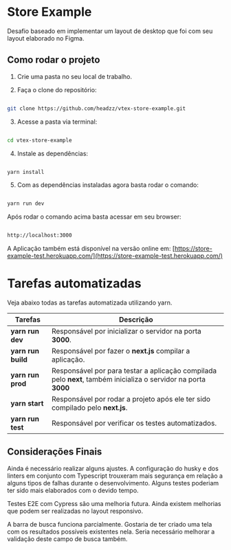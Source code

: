 
# Store Example

Desafio baseado em implementar um layout de desktop que foi com seu layout elaborado no Figma.

## Como rodar o projeto

1. Crie uma pasta no seu local de trabalho.

2. Faça o clone do repositório:

```bash

git clone https://github.com/headzz/vtex-store-example.git

```

3. Acesse a pasta via terminal:

```bash

cd vtex-store-example

```

4. Instale as dependências:

```bash

yarn install

```

5. Com as dependências instaladas agora basta rodar o comando:

```bash

yarn run dev

```

Após rodar o comando acima basta acessar em seu browser:

```bash

http://localhost:3000

```

A Aplicação também está disponível na versão online em:
[https://store-example-test.herokuapp.com/](https://store-example-test.herokuapp.com/)

# Tarefas automatizadas

Veja abaixo todas as tarefas automatizada utilizando yarn.

| Tarefas           | Descrição                                                                                                       |
| ----------------- | --------------------------------------------------------------------------------------------------------------- |
| **yarn run dev**   | Responsável por inicializar o servidor na porta **3000**.                                                       |
| **yarn run build** | Responsável por fazer o **next.js** compilar a aplicação.                                                       |
| **yarn run prod**  | Responsável por para testar a aplicação compilada pelo **next**, também inicializa o servidor na porta **3000** |
| **yarn start**     | Responsável por rodar a projeto após ele ter sido compilado pelo **next.js**.                                   |
| **yarn run test**  | Responsável por verificar os testes automatizados.                                                          |

## Considerações Finais
Ainda é necessário realizar alguns ajustes.
A configuração do husky e dos linters em conjunto com Typescript trouxeram mais segurança em relação a alguns tipos de falhas durante o desenvolvimento.
Alguns testes poderiam ter sido mais elaborados com o devido tempo.

Testes E2E com Cypress são uma melhoria futura.
Ainda existem melhorias que podem ser realizadas no layout responsivo.

A barra de busca funciona parcialmente. Gostaria de ter criado uma tela com os resultados possíveis existentes nela. Seria necessário melhorar a validação deste campo de busca também.
